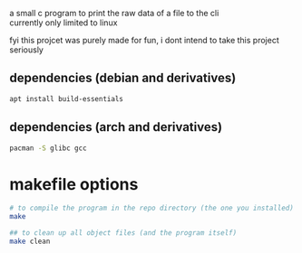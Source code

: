 a small c program to print the raw data of a file to the cli\
currently only limited to linux

fyi this projcet was purely made for fun, i dont intend to take this project seriously

## dependencies (debian and derivatives)
```sh
apt install build-essentials
```

## dependencies (arch and derivatives)
```sh
pacman -S glibc gcc
```

# makefile options
```sh
# to compile the program in the repo directory (the one you installed)
make

## to clean up all object files (and the program itself)
make clean
```

